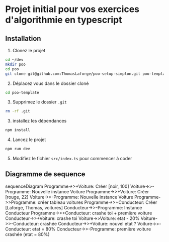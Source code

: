 # Projet initial pour vos exercices d'algorithmie en typescript

## Installation

1. Clonez le projet
```bash
cd ~/dev
mkdir poo
cd poo
git clone git@github.com:ThomasLaforge/poo-setup-simplon.git poo-template
```
2. Déplacez vous dans le dossier cloné
```bash
cd poo-template
```
3. Supprimez le dossier `.git`
```bash
rm -rf .git
```
3. installez les dépendances
```bash
npm install
``` 
4. Lancez le projet
```bash
npm run dev
```
5. Modifiez le fichier `src/index.ts` pour commencer à coder

## Diagramme de sequence ##

sequenceDiagram
    Programme->>+Voiture: Créer [noir, 100]
    Voiture->>-Programme: Nouvelle instance Voiture
    Programme->>+Voiture: Créer [rouge, 22]
    Voiture->>-Programme: Nouvelle instance Voiture
    Programme->>Programme: créer tableau voitures
    Programme->>+Conducteur: Créer [Laforge, Thomas, voitures]
    Conducteur->>-Programme: Instance Conducteur
    Programme->>+Conducteur: crashe toi + première voiture
    Conducteur->>+Voiture: crashe toi
    Voiture->>Voiture: etat - 20%
    Voiture->>-Conducteur: crashée
    Conducteur->>+Voiture: nouvel etat ?
    Voiture->>-Conducteur: etat = 80%
    Conducteur->>-Programme: première voiture crashée (etat = 80%)